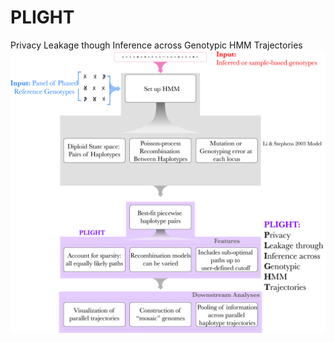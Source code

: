 # PLIGHT
Privacy Leakage though Inference across Genotypic HMM Trajectories
![image](https://github.com/gersteinlab/PLIGHT/blob/main/images/PLIGHT_github_figure.jpg)
